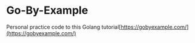 # Go-By-Example
Personal practice code to this Golang tutorial[https://gobyexample.com/](https://gobyexample.com/)
